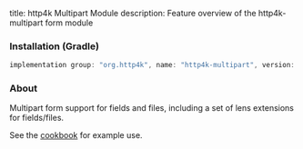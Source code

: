 title: http4k Multipart Module
description: Feature overview of the http4k-multipart form module

### Installation (Gradle)

```groovy
implementation group: "org.http4k", name: "http4k-multipart", version: "3.155.0"
```

### About

Multipart form support for fields and files, including a set of lens extensions for fields/files.

See the [cookbook](/cookbook/multipart_forms/) for example use.
